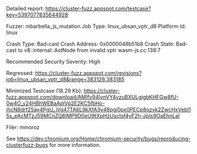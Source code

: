 Detailed report: https://cluster-fuzz.appspot.com/testcase?key=5397077835644928

Fuzzer: mbarbella_js_mutation
Job Type: linux_ubsan_vptr_d8
Platform Id: linux

Crash Type: Bad-cast
Crash Address: 0x0000048b51b8
Crash State:
  Bad-cast to v8::internal::AstNode from invalid vptr
  wasm-js.cc:138:7
  
Recommended Security Severity: High

Regressed: https://cluster-fuzz.appspot.com/revisions?job=linux_ubsan_vptr_d8&range=383126:383185

Minimized Testcase (18.29 Kb): https://cluster-fuzz.appspot.com/download/AMIfv94IvnVY4vzuBXULgigbKHFGw8fU-0w4O_v24HBhWEBaAplVq2E2KC5fbHo-jhcN8drf25ay4PgU_jVg47TA6L9kXfA3y48pgj0px0PECp8ozvk2ZwcHxVebl15s_eAcMTzJ59MCnZQ8lMP9D0eU9tXpHzUsctsf4yF2h-JpIs9OaEhnLaI

Filer: mmoroz

See https://dev.chromium.org/Home/chromium-security/bugs/reproducing-clusterfuzz-bugs for more information.